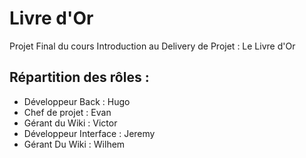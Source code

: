 # Livre d'Or
Projet Final du cours Introduction au Delivery de Projet : Le Livre d'Or

## Répartition des rôles :
- Développeur Back : Hugo
- Chef de projet : Evan
- Gérant du Wiki : Victor
- Développeur Interface : Jeremy 
- Gérant Du Wiki : Wilhem 
